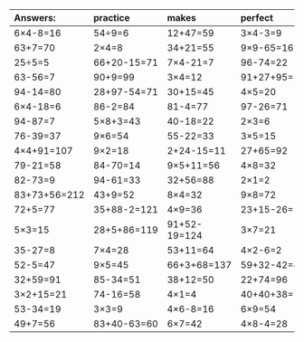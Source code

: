 | Answers: | practice | makes | perfect | ! |
| :--- | :--- | :--- | :--- | :--- |
| 6×4-8=16 | 54÷9=6 | 12+47=59 | 3×4-3=9 | 85-36=49 | 
| 63+7=70 | 2×4=8 | 34+21=55 | 9×9-65=16 | 2×9+69=87 | 
| 25÷5=5 | 66+20-15=71 | 7×4-21=7 | 96-74=22 | 1+29-13=17 | 
| 63-56=7 | 90+9=99 | 3×4=12 | 91+27+95=213 | 22+60=82 | 
| 94-14=80 | 28+97-54=71 | 30+15=45 | 4×5=20 | 5×5=25 | 
| 6×4-18=6 | 86-2=84 | 81-4=77 | 97-26=71 | 3×2=6 | 
| 94-87=7 | 5×8+3=43 | 40-18=22 | 2×3=6 | 54+10=64 | 
| 76-39=37 | 9×6=54 | 55-22=33 | 3×5=15 | 73+5=78 | 
| 4×4+91=107 | 9×2=18 | 2+24-15=11 | 27+65=92 | 73-7=66 | 
| 79-21=58 | 84-70=14 | 9×5+11=56 | 4×8=32 | 3×8=24 | 
| 82-73=9 | 94-61=33 | 32+56=88 | 2×1=2 | 4÷2=2 | 
| 83+73+56=212 | 43+9=52 | 8×4=32 | 9×8=72 | 1×4=4 | 
| 72+5=77 | 35+88-2=121 | 4×9=36 | 23+15-26=12 | 96+36-37=95 | 
| 5×3=15 | 28+5+86=119 | 91+52-19=124 | 3×7=21 | 4×7=28 | 
| 35-27=8 | 7×4=28 | 53+11=64 | 4×2-6=2 | 7×1=7 | 
| 52-5=47 | 9×5=45 | 66+3+68=137 | 59+32-42=49 | 68+12+61=141 | 
| 32+59=91 | 85-34=51 | 38+12=50 | 22+74=96 | 7×3+21=42 | 
| 3×2+15=21 | 74-16=58 | 4×1=4 | 40+40+38=118 | 50+63-39=74 | 
| 53-34=19 | 3×3=9 | 4×6-8=16 | 6×9=54 | 19+33=52 | 
| 49+7=56 | 83+40-63=60 | 6×7=42 | 4×8-4=28 | 2×7=14 | 
